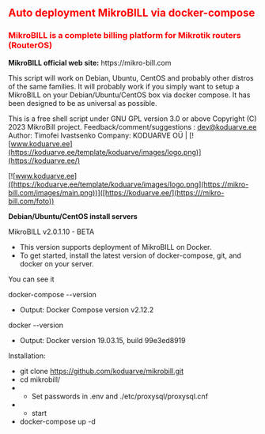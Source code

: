 <h2 style="color:#FF0000">Auto deployment MikroBILL via docker-compose</h2>

<h3 style="color:#FF0000">MikroBILL is a complete billing platform for Mikrotik routers (RouterOS)</h3>
<b>MikroBILL official web site:</b>
https://mikro-bill.com

This script will work on Debian, Ubuntu, CentOS and probably other distros
of the same families. It will probably work if you simply want to setup a MikroBILL on
your Debian/Ubuntu/CentOS box via docker compose. It has been designed to be as universal as possible.

This is a free shell script under GNU GPL version 3.0 or above
Copyright (C) 2023 MikroBill project.
Feedback/comment/suggestions : dev@koduarve.ee
Author: Timofei Ivastsenko Company: KODUARVE OÜ | [![www.koduarve.ee](https://koduarve.ee/template/koduarve/images/logo.png)](https://koduarve.ee/)


[![www.koduarve.ee]([https://koduarve.ee/template/koduarve/images/logo.png](https://mikro-bill.com/images/main.png))]([https://koduarve.ee/](https:///mikro-bill.com/foto))

<b>Debian/Ubuntu/CentOS install servers</b>

MikroBILL v2.0.1.10 - BETA

  * This version supports deployment of MikroBILL on Docker.
  * To get started, install the latest version of docker-compose, git, and docker on your server.

You can see it

docker-compose --version

  - Output: Docker Compose version v2.12.2

docker --version

  - Output: Docker version 19.03.15, build 99e3ed8919

Installation:

  * git clone https://github.com/koduarve/mikrobill.git
  * cd mikrobill/
  * - Set passwords in .env and ./etc/proxysql/proxysql.cnf
  * - start
  * docker-compose up -d
